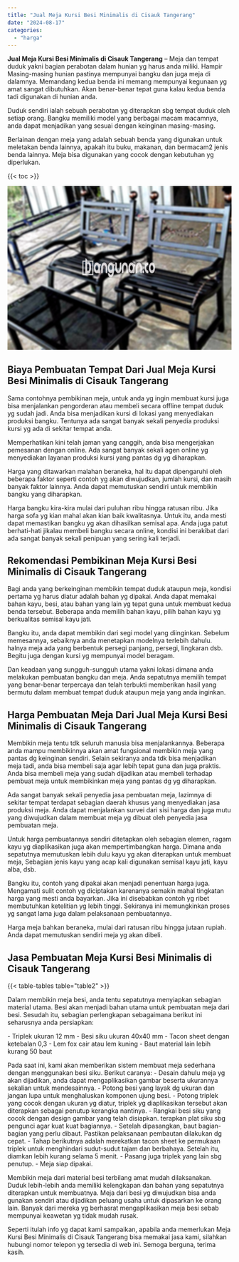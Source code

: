 ```yaml
---
title: "Jual Meja Kursi Besi Minimalis di Cisauk Tangerang"
date: "2024-08-17"
categories: 
  - "harga"
---
```


**Jual Meja Kursi Besi Minimalis di Cisauk Tangerang** – Meja dan tempat duduk yakni bagian perabotan dalam hunian yg harus anda miliki. Hampir Masing-masing hunian pastinya mempunyai bangku dan juga meja di dalamnya. Memandang kedua benda ini memang mempunyai kegunaan yg amat sangat dibutuhkan. Akan benar-benar tepat guna kalau kedua benda tadi digunakan di hunian anda.

Duduk sendiri ialah sebuah perabotan yg diterapkan sbg tempat duduk oleh setiap orang. Bangku memiliki model yang berbagai macam macamnya, anda dapat menjadikan yang sesuai dengan keinginan masing-masing.

Berlainan dengan meja yang adalah sebuah benda yang digunakan untuk meletakan benda lainnya, apakah itu buku, makanan, dan bermacam2 jenis benda lainnya. Meja bisa digunakan yang cocok dengan kebutuhan yg diperlukan.

{{< toc >}}

![Jual Meja Kursi Besi Minimalis di Cisauk Tangerang](/images/jual-meja-besi-murah20.png)

## Biaya Pembuatan Tempat Dari Jual Meja Kursi Besi Minimalis di Cisauk Tangerang

Sama contohnya pembikinan meja, untuk anda yg ingin membuat kursi juga bisa menjalankan pengorderan atau membeli secara offline tempat duduk yg sudah jadi. Anda bisa menjadikan kursi di lokasi yang menyediakan produksi bangku. Tentunya ada sangat banyak sekali penyedia produksi kursi yg ada di sekitar tempat anda.

Memperhatikan kini telah jaman yang canggih, anda bisa mengerjakan pemesanan dengan online. Ada sangat banyak sekali agen online yg menyediakan layanan produksi kursi yang pantas dg yg diharapkan.

Harga yang ditawarkan malahan beraneka, hal itu dapat dipengaruhi oleh beberapa faktor seperti contoh yg akan diwujudkan, jumlah kursi, dan masih banyak faktor lainnya. Anda dapat memutuskan sendiri untuk membikin bangku yang diharapkan.

Harga bangku kira-kira mulai dari puluhan ribu hingga ratusan ribu. Jika harga sofa yg kian mahal akan kian baik kwalitasnya. Untuk itu, anda mesti dapat memastikan bangku yg akan dihasilkan semisal apa. Anda juga patut berhati-hati jikalau membeli bangku secara online, kondisi ini berakibat dari ada sangat banyak sekali penipuan yang sering kali terjadi.

## Rekomendasi Pembikinan Meja Kursi Besi Minimalis di Cisauk Tangerang

Bagi anda yang berkeinginan membikin tempat duduk ataupun meja, kondisi pertama yg harus diatur adalah bahan yg dipakai. Anda dapat memakai bahan kayu, besi, atau bahan yang lain yg tepat guna untuk membuat kedua benda tersebut. Beberapa anda memilih bahan kayu, pilih bahan kayu yg berkualitas semisal kayu jati.

Bangku itu, anda dapat membikin dari segi model yang diinginkan. Sebelum memesannya, sebaiknya anda menetapkan modelnya terlebih dahulu. halnya meja ada yang berbentuk persegi panjang, persegi, lingkaran dsb. Begitu juga dengan kursi yg mempunyai model beragam.

Dan keadaan yang sungguh-sungguh utama yakni lokasi dimana anda melakukan pembuatan bangku dan meja. Anda sepatutnya memilih tempat yang benar-benar terpercaya dan telah terbukti memberikan hasil yang bermutu dalam membuat tempat duduk ataupun meja yang anda inginkan.

## Harga Pembuatan Meja Dari Jual Meja Kursi Besi Minimalis di Cisauk Tangerang

Membikin meja tentu tdk seluruh manusia bisa menjalankannya. Beberapa anda mampu membikinnya akan amat fungsional membikin meja yang pantas dg keinginan sendiri. Selain sekiranya anda tdk bisa menjadikan meja tadi, anda bisa membeli saja agar lebih tepat guna dan juga praktis. Anda bisa membeli meja yang sudah dijadikan atau membeli terhadap pembuat meja untuk membikinkan meja yang pantas dg yg diharapkan.

Ada sangat banyak sekali penyedia jasa pembuatan meja, lazimnya di sekitar tempat terdapat sebagian daerah khusus yang menyediakan jasa produksi meja. Anda dapat menjalankan survei dari sisi harga dan juga mutu yang diwujudkan dalam membuat meja yg dibuat oleh penyedia jasa pembuatan meja.

Untuk harga pembuatannya sendiri ditetapkan oleh sebagian elemen, ragam kayu yg diaplikasikan juga akan mempertimbangkan harga. Dimana anda sepatutnya memutuskan lebih dulu kayu yg akan diterapkan untuk membuat meja, Sebagian jenis kayu yang acap kali digunakan semisal kayu jati, kayu alba, dsb.

Bangku itu, contoh yang dipakai akan menjadi penentuan harga juga. Mengamati sulit contoh yg diciptakan karenanya semakin mahal tingkatan harga yang mesti anda bayarkan. Jika ini disebabkan contoh yg ribet membutuhkan ketelitian yg lebih tinggi. Sekiranya ini memungkinkan proses yg sangat lama juga dalam pelaksanaan pembuatannya.

Harga meja bahkan beraneka, mulai dari ratusan ribu hingga jutaan rupiah. Anda dapat memutuskan sendiri meja yg akan dibeli.

## Jasa Pembuatan Meja Kursi Besi Minimalis di Cisauk Tangerang

{{< table-tables table="table2" >}}

Dalam membikin meja besi, anda tentu sepatutnya menyiapkan sebagian material utama. Besi akan menjadi bahan utama untuk pembuatan meja dari besi. Sesudah itu, sebagian perlengkapan sebagaimana berikut ini seharusnya anda persiapkan:

\- Triplek ukuran 12 mm - Besi siku ukuran 40x40 mm - Tacon sheet dengan ketebalan 0,3 - Lem fox cair atau lem kuning - Baut material lain lebih kurang 50 baut

Pada saat ini, kami akan memberikan sistem membuat meja sederhana dengan menggunakan besi siku. Berikut caranya: - Desain dahulu meja yg akan dijadikan, anda dapat mengaplikasikan gambar beserta ukurannya sekalian untuk mendesainnya. - Potong besi yang layak dg ukuran dan jangan lupa untuk menghaluskan komponen ujung besi. - Potong triplek yang cocok dengan ukuran yg diatur, triplek yg diaplikasikan tersebut akan diterapkan sebagai penutup kerangka nantinya. - Rangkai besi siku yang cocok dengan design gambar yang telah disiapkan. terapkan plat siku sbg pengunci agar kuat kuat bagiannya. - Setelah dipasangkan, baut bagian-bagian yang perlu dibaut. Pastikan pelaksanaan pembautan dilakukan dg cepat. - Tahap berikutnya adalah merekatkan tacon sheet ke permukaan triplek untuk menghindari sudut-sudut tajam dan berbahaya. Setelah itu, diamkan lebih kurang selama 5 menit. - Pasang juga triplek yang lain sbg penutup. - Meja siap dipakai.

Membikin meja dari material besi terbilang amat mudah dilaksanakan. Duduk lebih-lebih anda memiliki kelengkapan dan bahan yang sepatutnya diterapkan untuk membuatnya. Meja dari besi yg diwujudkan bisa anda gunakan sendiri atau dijadikan peluang usaha untuk dipasarkan ke orang lain. Banyak dari mereka yg berhasrat mengaplikasikan meja besi sebab mempunyai keawetan yg tidak mudah rusak.

Seperti itulah info yg dapat kami sampaikan, apabila anda memerlukan Meja Kursi Besi Minimalis di Cisauk Tangerang bisa memakai jasa kami, silahkan hubungi nomor telepon yg tersedia di web ini. Semoga berguna, terima kasih.
